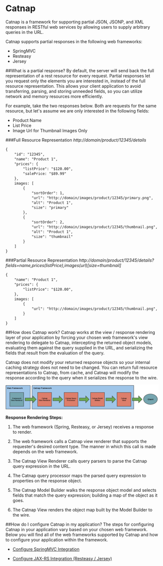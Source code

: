 Catnap
===
Catnap is a framework for supporting partial JSON, JSONP, and XML responses in RESTful web services by allowing users to supply arbitrary queries in the URL.

Catnap supports partial responses in the following web frameworks:

* 	SpringMVC
* 	Resteasy
* 	Jersey

##What is a partial response?
By default, the server will send back the full representation of a rest resource for every request.  Partial responses let you request only the elements you are interested in, instead of the full resource representation.  This allows your client application to avoid transferring, parsing, and storing unneeded fields, so you can utilize network and memory resources more efficiently.

For example, take the two responses below.  Both are requests for the same resource, but let's assume we are only interested in the following fields:

*	Product Name
*	List Price
*	Image Url for Thumbnail Images Only

###Full Resource Representation
*http://domain/product/12345/details*

	{
    	"id": "12345",
    	"name": "Product 1",
    	"prices": {
        	"listPrice": "$120.00",
        	"salePrice: "$89.99"
    	},
    	images: [
        	{
            	"sortOrder": 1,
            	"url": "http://domain/images/product/12345/primary.png",
            	"alt": "Product 1",
            	"size": "primary"
        	},
        	{
            	"sortOrder": 2,
            	"url": "http://domain/images/product/12345/thumbnail.png",
            	"alt": "Product 1",
            	"size": "thumbnail"
        	}
    	]
	}
	
###Partial Resource Representation
*http://domain/product/12345/details?fields=name,prices(listPrice),images(url)[size=thumbnail]*

	{
    	"name": "Product 1",
    	"prices": {
        	"listPrice": "$120.00",
    	},
    	images: [
        	{
            	"url": "http://domain/images/product/12345/thumbnail.png",
        	}
    	]
	}
	
##How does Catnap work?
Catnap works at the view / response rendering layer of your application by forcing your chosen web framework's view rendering to delegate to Catnap, intercepting the returned object models, evaluating them against the query supplied in the URL, and serializing the fields that result from the evaluation of the query.  

Catnap does not modify your returned response objects so your internal caching strategy does not need to be changed.  You can return full resource representations to Catnap, from cache, and Catnap will modify the response according to the query when it serializes the response to the wire.

![catnap_flow](docs/images/catnap_flow.png)

**Response Rendering Steps:**

1. The web framework (Spring, Resteasy, or Jersey) receives a response to render.

2. The web framework calls a Catnap view renderer that supports the requester's desired content type.  The manner in which this call is made depends on the web framework.

3. The Catnap View Renderer calls query parsers to parse the Catnap query expression in the URL.

4. The Catnap query processor maps the parsed query expression to properties on the response object.

5. The Catnap Model Builder walks the response object model and selects fields that match the query expression; building a map of the object as it goes.

6. The Catnap View renders the object map built by the Model Builder to the wire.

##How do I configure Catnap in my application?
The steps for configuring Catnap in your application vary based on your chosen web framework.  Below you will find all of the web frameworks supported by Catnap and how to configure your application within the framework.

* [Configure SpringMVC Integration](/catnap-springmvc/README.md)

* [Configure JAX-RS Integration (Resteasy / Jersey)](/catnap-jaxrs/README.md)

